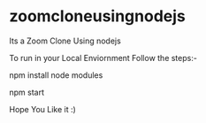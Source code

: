 # zoomcloneusingnodejs

Its a Zoom Clone Using nodejs

To run in your Local Enviornment Follow the steps:-

npm install node modules 

npm start

Hope You Like it :)
